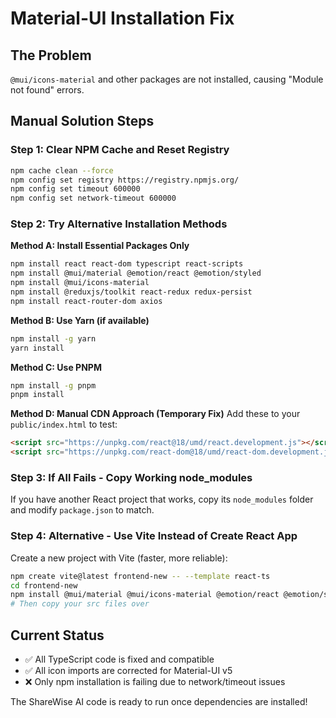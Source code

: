 # Material-UI Installation Fix

## The Problem
`@mui/icons-material` and other packages are not installed, causing "Module not found" errors.

## Manual Solution Steps

### Step 1: Clear NPM Cache and Reset Registry
```bash
npm cache clean --force
npm config set registry https://registry.npmjs.org/
npm config set timeout 600000
npm config set network-timeout 600000
```

### Step 2: Try Alternative Installation Methods

**Method A: Install Essential Packages Only**
```bash
npm install react react-dom typescript react-scripts
npm install @mui/material @emotion/react @emotion/styled
npm install @mui/icons-material
npm install @reduxjs/toolkit react-redux redux-persist
npm install react-router-dom axios
```

**Method B: Use Yarn (if available)**
```bash
npm install -g yarn
yarn install
```

**Method C: Use PNPM**
```bash
npm install -g pnpm
pnpm install
```

**Method D: Manual CDN Approach (Temporary Fix)**
Add these to your `public/index.html` to test:
```html
<script src="https://unpkg.com/react@18/umd/react.development.js"></script>
<script src="https://unpkg.com/react-dom@18/umd/react-dom.development.js"></script>
```

### Step 3: If All Fails - Copy Working node_modules
If you have another React project that works, copy its `node_modules` folder and modify `package.json` to match.

### Step 4: Alternative - Use Vite Instead of Create React App
Create a new project with Vite (faster, more reliable):
```bash
npm create vite@latest frontend-new -- --template react-ts
cd frontend-new
npm install @mui/material @mui/icons-material @emotion/react @emotion/styled
# Then copy your src files over
```

## Current Status
- ✅ All TypeScript code is fixed and compatible
- ✅ All icon imports are corrected for Material-UI v5
- ❌ Only npm installation is failing due to network/timeout issues

The ShareWise AI code is ready to run once dependencies are installed!